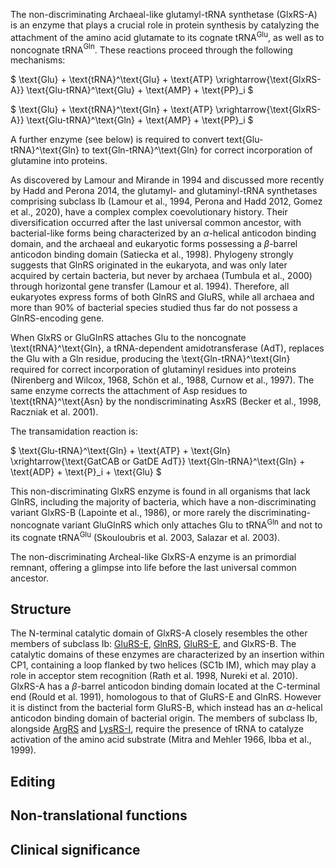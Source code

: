 
The non-discriminating Archaeal-like glutamyl-tRNA synthetase (GlxRS-A) is an enzyme that plays a crucial role in protein synthesis by catalyzing the attachment of the amino acid glutamate to its cognate tRNA$^\text{Glu}$, as well as to noncognate tRNA$^\text{Gln}$. These reactions proceed through the following mechanisms:




$ \text{Glu} + \text{tRNA}^\text{Glu} + \text{ATP} \xrightarrow{\text{GlxRS-A}} \text{Glu-tRNA}^\text{Glu} + \text{AMP} + \text{PP}_i  $


$ \text{Glu} + \text{tRNA}^\text{Gln} + \text{ATP} \xrightarrow{\text{GlxRS-A}} \text{Glu-tRNA}^\text{Gln} + \text{AMP} + \text{PP}_i  $


A further enzyme (see below) is required to convert text{Glu-tRNA}^\text{Gln} to text{Gln-tRNA}^\text{Gln} for correct incorporation of glutamine into proteins.


As discovered by Lamour and Mirande in 1994 and discussed more recently by Hadd and Perona 2014, the glutamyl- and glutaminyl-tRNA synthetases comprising subclass Ib (Lamour et al., 1994, Perona and Hadd 2012, Gomez et al., 2020), have a complex complex coevolutionary history. Their diversification occurred after the last universal common ancestor, with bacterial-like forms being characterized by an $\alpha$-helical anticodon binding domain, and the archaeal and eukaryotic forms possessing a $\beta$-barrel anticodon binding domain (Satiecka et al., 1998). Phylogeny strongly suggests that GlnRS originated in the eukaryota, and was only later acquired by certain bacteria, but never by archaea (Tumbula et al., 2000) through horizontal gene transfer (Lamour et al. 1994). Therefore, all eukaryotes express forms of both GlnRS and GluRS, while all archaea and more than 90% of bacterial species studied thus far do not possess a GlnRS-encoding gene.

When GlxRS or GluGlnRS attaches Glu to the noncognate \text{tRNA}^\text{Gln}, a tRNA-dependent amidotransferase (AdT), replaces the Glu with a Gln residue, producing the \text{Gln-tRNA}^\text{Gln} required for correct incorporation of glutaminyl residues into proteins (Nirenberg and Wilcox, 1968, Schön et al., 1988, Curnow et al., 1997).  The same enzyme corrects the attachment of Asp residues to \text{tRNA}^\text{Asn} by the nondiscriminating AsxRS (Becker et al., 1998, Raczniak et al. 2001). 

The transamidation reaction is:

$  \text{Glu-tRNA}^\text{Gln}  + \text{ATP} + \text{Gln} \xrightarrow{\text{GatCAB or GatDE AdT}} \text{Gln-tRNA}^\text{Gln} + \text{ADP} + \text{P}_i + \text{Glu}  $

This non-discriminating GlxRS enzyme is found in all organisms that lack GlnRS, including the majority of bacteria, which have a non-discriminating variant GlxRS-B (Lapointe et al., 1986), or more rarely the discriminating-noncognate variant GluGlnRS which only attaches Glu to tRNA$^\text{Gln}$ and not to its cognate tRNA$^\text{Glu}$ (Skouloubris et al. 2003, Salazar et al. 2003).


The non-discriminating Archeal-like GlxRS-A enzyme is an primordial remnant, offering a glimpse into life before the last universal common ancestor. 



## Structure



The N-terminal catalytic domain of GlxRS-A closely resembles the other members of subclass Ib: [GluRS-E](/class1/gln/), [GlnRS](/class1/glu1/), [GluRS-E](/class1/glu3/),  and GlxRS-B.
The catalytic domains of these enzymes are characterized by an insertion within CP1, containing a loop flanked by two helices (SC1b IM), which 
may play a role in acceptor stem recognition  (Rath et al. 1998, Nureki et al. 2010).
GlxRS-A has a $\beta$-barrel anticodon binding domain located at the C-terminal end (Rould et al. 1991), homologous to that of GluRS-E and GlnRS.
However it is distinct from the bacterial form GluRS-B, which instead has an $\alpha$-helical anticodon binding domain of bacterial origin. 
The members of subclass Ib, alongside [ArgRS](/class1/arg/) and  [LysRS-I](/class1/lys/), require the presence of tRNA to catalyze activation of the amino acid substrate (Mitra and Mehler 1966, Ibba et al., 1999).




## Editing


## Non-translational functions



## Clinical significance
